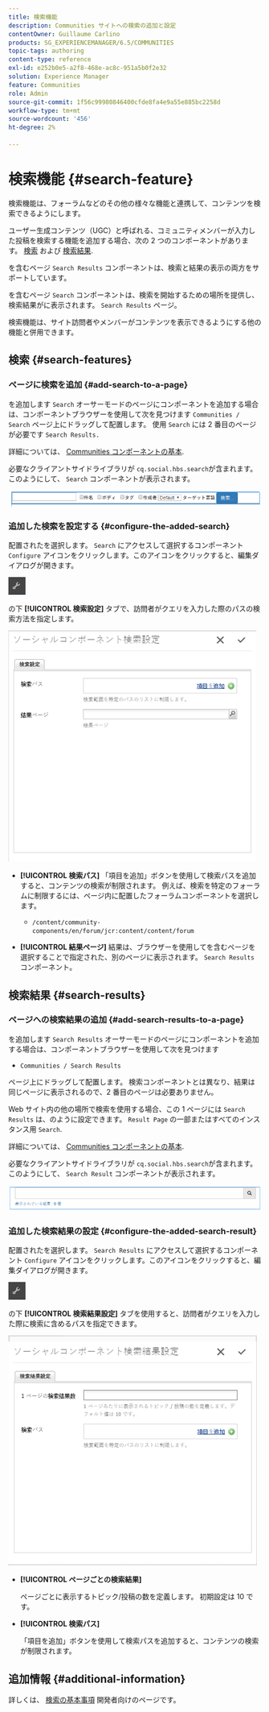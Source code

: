 ```yaml
---
title: 検索機能
description: Communities サイトへの検索の追加と設定
contentOwner: Guillaume Carlino
products: SG_EXPERIENCEMANAGER/6.5/COMMUNITIES
topic-tags: authoring
content-type: reference
exl-id: e252b0e5-a2f8-468e-ac8c-951a5b0f2e32
solution: Experience Manager
feature: Communities
role: Admin
source-git-commit: 1f56c99980846400cfde8fa4e9a55e885bc2258d
workflow-type: tm+mt
source-wordcount: '456'
ht-degree: 2%

---
```


# 検索機能 {#search-feature}

検索機能は、フォーラムなどのその他の様々な機能と連携して、コンテンツを検索できるようにします。

ユーザー生成コンテンツ（UGC）と呼ばれる、コミュニティメンバーが入力した投稿を検索する機能を追加する場合、次の 2 つのコンポーネントがあります。 [検索](#search) および [検索結果](#search-results).

を含むページ `Search Results` コンポーネントは、検索と結果の表示の両方をサポートしています。

を含むページ `Search` コンポーネントは、検索を開始するための場所を提供し、検索結果がに表示されます。 `Search Results` ページ。

検索機能は、サイト訪問者やメンバーがコンテンツを表示できるようにする他の機能と併用できます。

## 検索 {#search-features}

### ページに検索を追加 {#add-search-to-a-page}

を追加します `Search` オーサーモードのページにコンポーネントを追加する場合は、コンポーネントブラウザーを使用して次を見つけます `Communities / Search` ページ上にドラッグして配置します。 使用 `Search` には 2 番目のページが必要です `Search Results.`

詳細については、 [Communities コンポーネントの基本](basics.md).

必要なクライアントサイドライブラリが `cq.social.hbs.search`が含まれます。このようにして、 `Search` コンポーネントが表示されます。

![add-search](assets/add-search.png)

### 追加した検索を設定する {#configure-the-added-search}

配置されたを選択します。 `Search` にアクセスして選択するコンポーネント `Configure` アイコンをクリックします。このアイコンをクリックすると、編集ダイアログが開きます。

![設定](assets/configure-new.png)

の下 **[!UICONTROL 検索設定]** タブで、訪問者がクエリを入力した際のパスの検索方法を指定します。

![search-settings](assets/search-settings.png)

* **[!UICONTROL 検索パス]**
「項目を追加」ボタンを使用して検索パスを追加すると、コンテンツの検索が制限されます。 例えば、検索を特定のフォーラムに制限するには、ページ内に配置したフォーラムコンポーネントを選択します。

   * `/content/community-components/en/forum/jcr:content/content/forum`

* **[!UICONTROL 結果ページ]**
結果は、ブラウザーを使用してを含むページを選択することで指定された、別のページに表示されます。 `Search Results` コンポーネント。

## 検索結果 {#search-results}

### ページへの検索結果の追加 {#add-search-results-to-a-page}

を追加します `Search Results` オーサーモードのページにコンポーネントを追加する場合は、コンポーネントブラウザーを使用して次を見つけます

* `Communities / Search Results`

ページ上にドラッグして配置します。 検索コンポーネントとは異なり、結果は同じページに表示されるので、2 番目のページは必要ありません。

Web サイト内の他の場所で検索を使用する場合、この 1 ページには `Search Results` は、のように設定できます。 `Result Page` の一部またはすべてのインスタンス用 `Search`.

詳細については、 [Communities コンポーネントの基本](basics.md).

必要なクライアントサイドライブラリが `cq.social.hbs.search`が含まれます。このようにして、 `Search Result` コンポーネントが表示されます。

![search-result](assets/search-result1.png)

### 追加した検索結果の設定 {#configure-the-added-search-result}

配置されたを選択します。 `Search Results` にアクセスして選択するコンポーネント `Configure` アイコンをクリックします。このアイコンをクリックすると、編集ダイアログが開きます。

![設定](assets/configure-new.png)

の下 **[!UICONTROL 検索結果設定]** タブを使用すると、訪問者がクエリを入力した際に検索に含めるパスを指定できます。

![search-result-settings](assets/search-result-settings.png)

* **[!UICONTROL ページごとの検索結果]**

  ページごとに表示するトピック/投稿の数を定義します。 初期設定は 10 です。

* **[!UICONTROL 検索パス]**

  「項目を追加」ボタンを使用して検索パスを追加すると、コンテンツの検索が制限されます。

## 追加情報 {#additional-information}

詳しくは、 [検索の基本事項](search-implementation.md) 開発者向けのページです。
